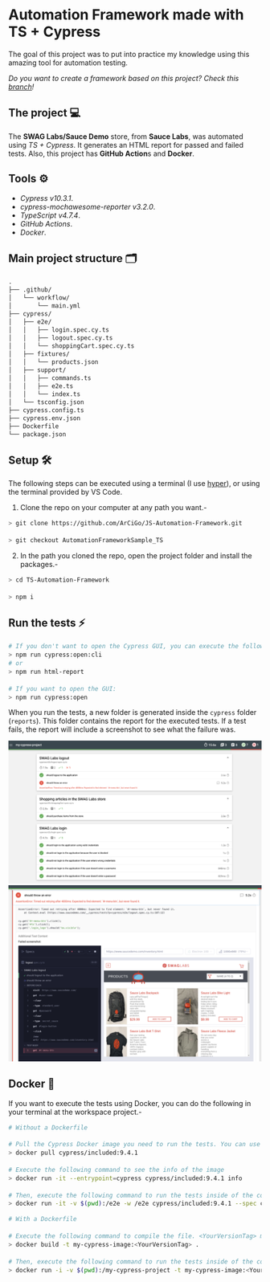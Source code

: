 # Automation Framework made with TS + Cypress

The goal of this project was to put into practice my knowledge using this amazing tool for automation testing.

*Do you want to create a framework based on this project? Check this [branch](https://github.com/ArCiGo/TS-Automation-Framework/tree/master)!*

## The project 💻

The **SWAG Labs/Sauce Demo** store, from **Sauce Labs**, was automated using *TS + Cypress*. It generates an HTML report for passed and failed tests. Also, this project has **GitHub Action**s and **Docker**. 

## Tools ⚙️

* *Cypress v10.3.1*.
* *cypress-mochawesome-reporter v3.2.0*.
* *TypeScript v4.7.4*.
* *GitHub Actions*.
* *Docker*.

## Main project structure 🗂️

```
.
├── .github/
│   └── workflow/
│       └── main.yml
├── cypress/
│   ├── e2e/
│   │   ├── login.spec.cy.ts
│   │   ├── logout.spec.cy.ts
│   │   └── shoppingCart.spec.cy.ts
│   ├── fixtures/
│   │   └── products.json
│   ├── support/
│   │   ├── commands.ts
│   │   ├── e2e.ts
│   │   └── index.ts
│   └── tsconfig.json
├── cypress.config.ts
├── cypress.env.json
├── Dockerfile
└── package.json
```

## Setup 🛠️

The following steps can be executed using a terminal (I use [hyper](https://hyper.is/)), or using the terminal provided by VS Code.

1. Clone the repo on your computer at any path you want.-

```bash
> git clone https://github.com/ArCiGo/JS-Automation-Framework.git

> git checkout AutomationFrameworkSample_TS
```
2. In the path you cloned the repo, open the project folder and install the packages.-
```bash
> cd TS-Automation-Framework

> npm i
```

## Run the tests ⚡
```bash
# If you don't want to open the Cypress GUI, you can execute the following commands:
> npm run cypress:open:cli
# or
> npm run html-report

# If you want to open the GUI:
> npm run cypress:open
```

When you run the tests, a new folder is generated inside the `cypress` folder (`reports`). This folder contains the report for the executed tests. If a test fails, the report will include a screenshot to see what the failure was.

![UI Report Sample](./Img_Report_01.png)
![UI Report Sample](./Img_Report_02.png)

## Docker 🐋

If you want to execute the tests using Docker, you can do the following in your terminal at the workspace project.-


```bash
# Without a Dockerfile

# Pull the Cypress Docker image you need to run the tests. You can use the latest one
> docker pull cypress/included:9.4.1

# Execute the following command to see the info of the image
> docker run -it --entrypoint=cypress cypress/included:9.4.1 info

# Then, execute the following command to run the tests inside of the container
> docker run -it -v $(pwd):/e2e -w /e2e cypress/included:9.4.1 --spec cypress/e2e --browser electron
```

```bash
# With a Dockerfile

# Execute the following command to compile the file. <YourVersionTag> may be any value you want
> docker build -t my-cypress-image:<YourVersionTag> .

# Then, execute the following command to run the tests inside of the container
> docker run -i -v $(pwd):/my-cypress-project -t my-cypress-image:<YourVersionTag> --spec cypress/e2e
```